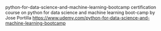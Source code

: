 python-for-data-science-and-machine-learning-bootcamp
certification course on python for data science and machine learning boot-camp by Jose Portilla
https://www.udemy.com/python-for-data-science-and-machine-learning-bootcamp
